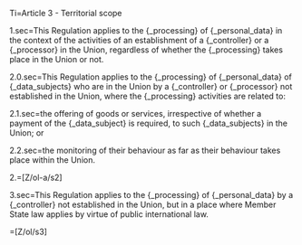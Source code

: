 Ti=Article 3 - Territorial scope

1.sec=This Regulation applies to the {_processing} of {_personal_data} in the context of the activities of an establishment of a {_controller} or a {_processor} in the Union, regardless of whether the {_processing} takes place in the Union or not.

2.0.sec=This Regulation applies to the {_processing} of {_personal_data} of {_data_subjects} who are in the Union by a {_controller} or {_processor} not established in the Union, where the {_processing} activities are related to:

2.1.sec=the offering of goods or services, irrespective of whether a payment of the {_data_subject} is required, to such {_data_subjects} in the Union; or

2.2.sec=the monitoring of their behaviour as far as their behaviour takes place within the Union.

2.=[Z/ol-a/s2]

3.sec=This Regulation applies to the {_processing} of {_personal_data} by a {_controller} not established in the Union, but in a place where Member State law applies by virtue of public international law.

=[Z/ol/s3]
